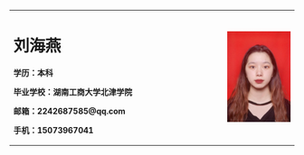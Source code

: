 <table border="0">
  <tr>
    <td width="75%">
      <h1>刘海燕</h1>
      <p><b>学历：本科</b></p>
      <p><b>毕业学校：湖南工商大学北津学院</b></p>
      <p><b>邮箱：2242687585@qq.com</b></p>
      <p><b>手机：15073967041</b></p>
    </td>
    <td width="25%">
      <img src="/zhengjianzhao.jpg" width="100%">     
    </td>
  </tr>
</table>
